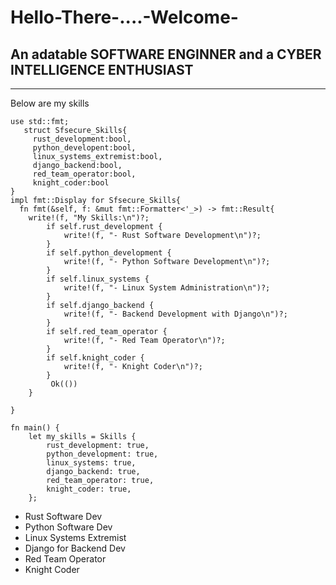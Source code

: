 # Hello-There-....-Welcome-
## An adatable **SOFTWARE ENGINNER** and a __CYBER INTELLIGENCE ENTHUSIAST__
---
Below are my skills
```
use std::fmt;
   struct Sfsecure_Skills{
     rust_development:bool,
     python_developent:bool,
     linux_systems_extremist:bool,
     django_backend:bool,
     red_team_operator:bool,
     knight_coder:bool
}
impl fmt::Display for Sfsecure_Skills{
  fn fmt(&self, f: &mut fmt::Formatter<'_>) -> fmt::Result{
    write!(f, "My Skills:\n")?;
        if self.rust_development {
            write!(f, "- Rust Software Development\n")?;
        }
        if self.python_development {
            write!(f, "- Python Software Development\n")?;
        }
        if self.linux_systems {
            write!(f, "- Linux System Administration\n")?;
        }
        if self.django_backend {
            write!(f, "- Backend Development with Django\n")?;
        }
        if self.red_team_operator {
            write!(f, "- Red Team Operator\n")?;
        }
        if self.knight_coder {
            write!(f, "- Knight Coder\n")?;
        }
         Ok(())
    }
  
}

fn main() {
    let my_skills = Skills {
        rust_development: true,
        python_development: true,
        linux_systems: true,
        django_backend: true,
        red_team_operator: true,
        knight_coder: true,
    };
```
- Rust Software Dev
- Python Software Dev
- Linux Systems Extremist
- Django for Backend Dev
- Red Team Operator
- Knight Coder
